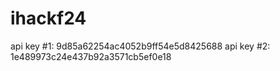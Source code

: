 # ihackf24

api key #1: 9d85a62254ac4052b9ff54e5d8425688
api key #2: 1e489973c24e437b92a3571cb5ef0e18